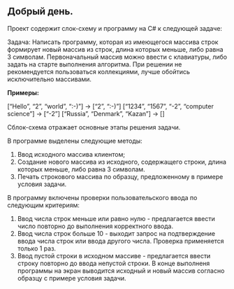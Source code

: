 ## Добрый день.
Проект содержит слок-схему и программу на C# к следующей задаче:

Задача: Написать программу, которая из имеющегося массива строк формирует новый массив из строк, длина которых меньше, либо равна 3 символам. Первоначальный массив можно ввести с клавиатуры, либо задать на старте выполнения алгоритма. При решении не рекомендуется пользоваться коллекциями, лучше обойтись исключительно массивами.

**Примеры:**

[“Hello”, “2”, “world”, “:-)”] → [“2”, “:-)”]
[“1234”, “1567”, “-2”, “computer science”] → [“-2”]
[“Russia”, “Denmark”, “Kazan”] → []

Сблок-схема отражает основные этапы решения задачи.

В программе выделены следующие методы:
1. Ввод исходного массива клиентом;
2. Создание нового массива из исходного, содержащего строки, длина которых меньше, либо равна 3 символам.
3. Печать строкового массива по образцу, предложенному в примере условия задачи.

В программу включены проверки пользовательского ввода по следующим критериям:
1. Ввод числа строк меньше или равно нулю - предлагается ввести число повторно до выполнения корректного ввода.
2. Ввод числа строк больше 10 - выходит запрос на подтверждение ввода числа строк или ввода другого числа. Проверка применяется только 1 раз.
3. Ввод пустой строки в исходном массиве - предлагается ввести строку повторно до ввода непустой строки.
В конце выполненя программы на экран выводится исходный и новый массив согласно образцу с примере условия задачи.